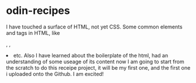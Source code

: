 # odin-recipes
I have touched a surface of HTML, not yet CSS. 
Some common elements and tags in HTML, like <p>, <img>, <li> etc.
Also I have learned about the boilerplate of the html, had an understanding of some useage of its content
now I am going to start from the scratch to do this receipe project, it will be my first one, and the first one i uploaded onto the Github.
I am excited!